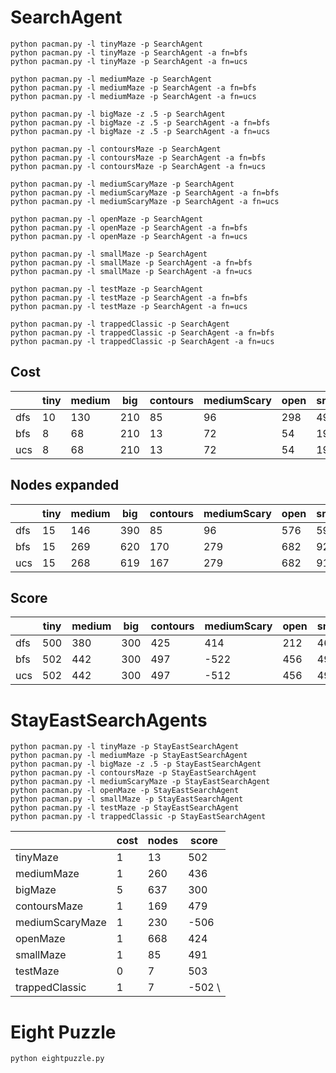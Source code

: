 # SearchAgent

```shell
python pacman.py -l tinyMaze -p SearchAgent
python pacman.py -l tinyMaze -p SearchAgent -a fn=bfs
python pacman.py -l tinyMaze -p SearchAgent -a fn=ucs

python pacman.py -l mediumMaze -p SearchAgent
python pacman.py -l mediumMaze -p SearchAgent -a fn=bfs
python pacman.py -l mediumMaze -p SearchAgent -a fn=ucs

python pacman.py -l bigMaze -z .5 -p SearchAgent
python pacman.py -l bigMaze -z .5 -p SearchAgent -a fn=bfs
python pacman.py -l bigMaze -z .5 -p SearchAgent -a fn=ucs

python pacman.py -l contoursMaze -p SearchAgent
python pacman.py -l contoursMaze -p SearchAgent -a fn=bfs
python pacman.py -l contoursMaze -p SearchAgent -a fn=ucs

python pacman.py -l mediumScaryMaze -p SearchAgent
python pacman.py -l mediumScaryMaze -p SearchAgent -a fn=bfs
python pacman.py -l mediumScaryMaze -p SearchAgent -a fn=ucs

python pacman.py -l openMaze -p SearchAgent
python pacman.py -l openMaze -p SearchAgent -a fn=bfs
python pacman.py -l openMaze -p SearchAgent -a fn=ucs

python pacman.py -l smallMaze -p SearchAgent
python pacman.py -l smallMaze -p SearchAgent -a fn=bfs
python pacman.py -l smallMaze -p SearchAgent -a fn=ucs

python pacman.py -l testMaze -p SearchAgent
python pacman.py -l testMaze -p SearchAgent -a fn=bfs
python pacman.py -l testMaze -p SearchAgent -a fn=ucs

python pacman.py -l trappedClassic -p SearchAgent
python pacman.py -l trappedClassic -p SearchAgent -a fn=bfs
python pacman.py -l trappedClassic -p SearchAgent -a fn=ucs
```

## Cost

|     | tiny | medium | big | contours | mediumScary | open | small | test | trappedClassic |
| --- | ---- | ------ | --- | -------- | ----------- | ---- | ----- | ---- | -------------- |
| dfs | 10   | 130    | 210 | 85       |  96         | 298  | 49    | 7    | 5              |
| bfs | 8    | 68     | 210 | 13       |  72         | 54   | 19    | 7    | 5              |
| ucs | 8    | 68     | 210 | 13       |  72         | 54   | 19    | 7    | 5              |

## Nodes expanded

|     | tiny | medium | big | contours | mediumScary | open | small | test | trappedClassic |
| --- | ---- | ------ | --- | -------- | ----------- | ---- | ----- | ---- | -------------- |
| dfs | 15   | 146    | 390 | 85       | 96          | 576  | 59    | 7    | 5              |
| bfs | 15   | 269    | 620 | 170      | 279         | 682  | 92    | 7    | 7              |
| ucs | 15   | 268    | 619 | 167      | 279         | 682  | 91    | 7    | 7              |

## Score

|     | tiny | medium | big | contours | mediumScary | open | small | test | trappedClassic |
| --- | ---- | ------ | --- | -------- | ----------- | ---- | ----- | ---- | -------------- |
| dfs | 500  | 380    | 300 | 425      | 414         | 212  | 461   | 503  | -502           |
| bfs | 502  | 442    | 300 | 497      | -522        | 456  | 491   | 503  | -497           |
| ucs | 502  | 442    | 300 | 497      | -512        | 456  | 491   | 503  | -502           |

# StayEastSearchAgents

```shell
python pacman.py -l tinyMaze -p StayEastSearchAgent
python pacman.py -l mediumMaze -p StayEastSearchAgent
python pacman.py -l bigMaze -z .5 -p StayEastSearchAgent
python pacman.py -l contoursMaze -p StayEastSearchAgent
python pacman.py -l mediumScaryMaze -p StayEastSearchAgent
python pacman.py -l openMaze -p StayEastSearchAgent
python pacman.py -l smallMaze -p StayEastSearchAgent
python pacman.py -l testMaze -p StayEastSearchAgent
python pacman.py -l trappedClassic -p StayEastSearchAgent
```

|                 | cost | nodes | score |
| --------------- | ---- | ----- | ----- |
| tinyMaze        | 1    | 13    | 502   |
| mediumMaze      | 1    | 260   | 436   |
| bigMaze         | 5    | 637   | 300   |
| contoursMaze    | 1    | 169   | 479   |
| mediumScaryMaze | 1    | 230   | -506  |
| openMaze        | 1    | 668   | 424   |
| smallMaze       | 1    | 85    | 491   |
| testMaze        | 0    | 7     | 503   |
| trappedClassic  | 1    | 7     | -502  \

# Eight Puzzle

```shell
python eightpuzzle.py
```

